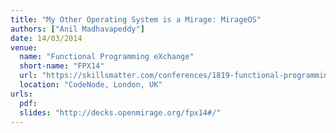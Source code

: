 ```yaml
---
title: "My Other Operating System is a Mirage: MirageOS"
authors: ["Anil Madhavapeddy"]
date: 14/03/2014
venue:
  name: "Functional Programming eXchange"
  short-name: "FPX14"
  url: "https://skillsmatter.com/conferences/1819-functional-programming-exchange"
  location: "CodeNode, London, UK"
urls:
  pdf:
  slides: "http://decks.openmirage.org/fpx14#/"
---
```

